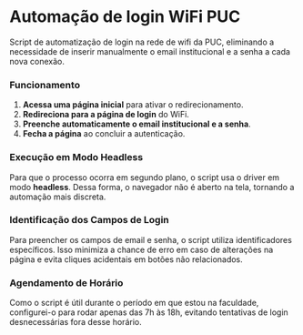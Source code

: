 # Automação de login WiFi PUC
Script de automatização de login na rede de wifi da PUC, eliminando a necessidade de inserir manualmente o email institucional e a senha a cada nova conexão.

### Funcionamento

1. **Acessa uma página inicial** para ativar o redirecionamento.
2. **Redireciona para a página de login** do WiFi.
3. **Preenche automaticamente o email institucional e a senha**.
4. **Fecha a página** ao concluir a autenticação.

### Execução em Modo Headless

Para que o processo ocorra em segundo plano, o script usa o driver em modo **headless**. Dessa forma, o navegador não é aberto na tela, tornando a automação mais discreta.

### Identificação dos Campos de Login

Para preencher os campos de email e senha, o script utiliza identificadores específicos. Isso minimiza a chance de erro em caso de alterações na página e evita cliques acidentais em botões não relacionados.

### Agendamento de Horário

Como o script é útil durante o período em que estou na faculdade, configurei-o para rodar apenas das 7h às 18h, evitando tentativas de login desnecessárias fora desse horário.

